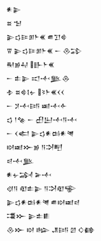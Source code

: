 <div class='block'>
<div class='line'>𒀭𒉌</div>
<div class='line'>𒊺 𒈠</div>
<div class='line'>𒉌𒌓𒄿𒁳𒈨𒌍 𒌑𒋛𒄵</div>
<div class='line'>𒐊 𒉌𒌓𒄿𒁳𒈨𒌍 𒀸 𒊮𒁉</div>
<div class='line'>𒊑𒂊𒄷 𒃲𒈨𒌍</div>
<div class='line'>𒀸 𒉺𒉌 𒀊𒋾𒆥𒁲</div>
<div class='line'>𒈮 𒊺𒄵𒋙𒉡 𒂟𒈨𒌍𒌋𒌋</div>
<div class='line'>𒀸 𒋡𒋾𒅀 𒀜𒋾𒅆</div>
<div class='line'>𒌓 𒁹𒆚 𒀸 𒌷𒌨𒋾𒀀𒋾</div>
<div class='line'>𒀸 𒌋𒅗 𒉌𒌓𒀭𒆘𒀭𒇴</div>
<div class='line'>𒊭𒀜𒁍𒂊 𒀀𒋫𒋃</div>
<div class='line'>𒁀𒋾𒆥</div>
<div class='line'>𒀭𒉡𒋆 𒅕𒋾</div>
<div class='line'>𒋼𒀀 𒊏𒉺𒉌 𒀀𒋫𒊏𒊍</div>
<div class='line'>𒉌𒌓𒀭𒆘𒀭𒇴 𒌑𒊭𒀜𒁀</div>
<div class='line'>𒃮𒁍 𒉌𒉺𒀾</div>
<div class='line'>𒊮𒁍 𒊭 𒈗 𒂗𒅀 𒇻 𒄭𒂵</div>
</div>